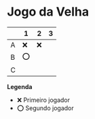 # Jogo da Velha

|   | 1 | 2 | 3 |
|---|---|---|---|
| A | ❌ | ❌ |  |
| B | ⭕ |  |  |
| C |  |  |  |

**Legenda**

- ❌ Primeiro jogador 
- ⭕ Segundo jogador